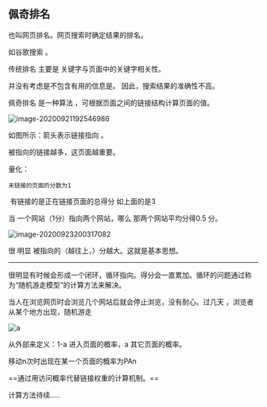 ﻿
## 佩奇排名

也叫网页排名。网页搜索时确定结果的排名。

如谷歌搜索 。

传统排名 主要是 关键字与页面中的关键字相关性。

并没有考虑是不包含有用的信息是。 因此，搜索结果的准确性不高。

佩奇排名 是一种算法 ，可根据页面之间的链接结构计算页面的值。

![image-20200921192546986](http://img.yayi.site/csdn/9c55bafc5083c18ee480fb349b732c1f.png-watermaskStyle)

如图所示：箭头表示链接指向 。

被指向的链接越多，这页面越重要。

量化：

 	未链接的页面的分数为1

​	有链接的是正在链接页面的总得分 如上面的是3

当 一个网站（1分）指向两个网站，哪么 那两个网站平均分得0.5 分。

![image-20200923200317082](http://img.yayi.site/csdn/a67bea5d70214da79c937c9a4f0d2a8b.png-watermaskStyle)

很 明显 被指向的（越往上，）分越大。这就是基本思想。

---

很明显有时候会形成一个闭环，循环指向。得分会一直累加。循环的问题通过称为“随机游走模型”的计算方法来解决。

当人在浏览网页时会浏览几个网站后就会停止浏览，没有耐心。过几天 ，浏览者从某个地方出现，随机游走

![a](http://img.yayi.site/csdn/1d51321bbb4ee4448450ec9fcf70b58e.png-watermaskStyle)

从外部来定义：1-a 进入页面的概率，a 其它页面的概率。

移动n次时出现在某一个页面的概率为PAn

==通过用访问概率代替链接权重的计算机制。==



计算方法待续.....
